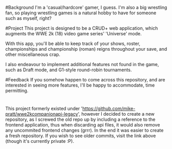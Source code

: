 #Background
I'm a 'casual/hardcore' gamer, I guess. I'm also a big wrestling fan, so playing wrestling games is a natural hobby to have
for someone such as myself, right?


#Project
This project is designed to be a CRUD+ web application, which augments the WWE 2k (18) video game series' 'Universe' mode.

With this app, you'll be able to keep track of your shows, roster, championships and championship (roman) reigns throughout your save, and other miscellaneous crap.

I also endeavour to implement additional features not found in the game, such as Draft mode, and G1-style round-robin tournaments.

#Feedback
If you somehow happen to come across this repository, and are interested in seeing more features, I'll be happy to accommodate, time permitting. 

#
This project formerly existed under 'https://github.com/mike-pratt/wwe2kcompanionapi-legacy', however I decided to create a new
repository, as I screwed the old repo up by including a reference to the frontend application, thus when discarding api files,
it would also remove any uncommited frontend changes (grrr). In the end it was easier to create a fresh repository. 
If you wish to see older commits, visit the link above (though it's currently private :P).